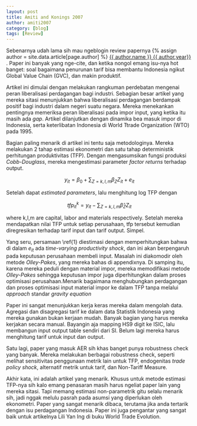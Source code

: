 ```yaml
---
layout: post
title: Amiti and Konings 2007
author: amiti2007
category: [blog]
tags: [Review]
---
```

Sebenarnya udah lama sih mau ngeblogin review papernya {% assign author = site.data.article[page.author] %}
<a rel="author"
  href="{{ author.link }}"
  title="{{ author.name }}">
    {{ author.name }} {{ author.year}}
</a>. Paper ini banyak yang nge-cite, dan ketika nongol emang isu-nya hot banget: soal bagaimana penurunan tarif bisa membantu Indonesia ngikut Global Value Chain (GVC), dan makin produktif.

Artikel ini dimulai dengan melakukan rangkuman perdebatan mengenai peran liberalisasi perdagangan bagi industri. Sebagian besar artikel yang mereka sitasi menunjukkan bahwa liberalisasi perdagangan berdampak positif bagi industri dalam negeri suatu negara. Mereka menekankan pentingnya memeriksa peran liberalisasi pada impor input, yang ketika itu masih ada *gap*. Artikel dilanjutkan dengan dinamika bea masuk impor di Indonesia, serta keterlibatan Indonesia di World Ttrade Organization (WTO)  pada 1995.

Bagian paling menarik di artikel ini tentu saja metodologinya. Mereka melakukan 2 tahap estimasi ekonometri dan satu tahap deterministik perhitungan produktivitas (TFP). Dengan mengasumsikan fungsi produksi *Cobb-Douglass*, mereka mengestimasi parameter *factor returns* terhadap output.

$$ y_{it} = \beta_0 + \sum_{Z={k,l,m}} \beta_Z Z_{it} + e_{it} \label{1} $$

Setelah dapat *estimated parameters*, lalu menghitung log TFP dengan 

$$ tfp_{it}^k = y_{it} - \sum_{Z={k,l,m}} \hat{\beta}_Z Z_{it} \label{2} $$

where k,l,m are capital, labor and materials respectively. Setelah mereka mendapatkan nilai TFP untuk setiap perusahaan, tfp tersebut kemudian diregresikan terhadap tarif input dan tarif output. Simpel.

Yang seru, persamaan \ref{1} diestimasi dengan memperhitungkan bahwa di dalam $e_{it}$ ada *time-varying productivity shock*, dan ini akan berpengaruh pada keputusan perusahaan membeli input. Masalah ini diakomodir oleh metode *Olley-Pakes*, yang mereka bahas di appendixnya. Di samping itu, karena mereka peduli dengan material impor, mereka memodifikasi metode *Olley-Pakes* sehingga keputusan impor juga diperhitungkan dalam proses optimisasi perusahaan.Menarik bagaimana menghubungkan perdagangan dan proses optimisasi input material impor ke dalam TFP tanpa melalui *approach* standar *gravity equation*

Paper ini sangat menunjukkan kerja keras mereka dalam mengolah data. Agregasi dan disagregasi tarif ke dalam data Statistik Indonesia yang mereka gunakan bukan kerjaan mudah. Banyak bagian yang harus mereka kerjakan secara manual. Bayangin aja mapping HS9 digit ke ISIC, lalu membangun input output table sendiri dari SI. Belum lagi mereka harus menghitung tarif untuk input dan output.

Satu lagi, paper yang masuk AER sih khas banget punya robustness check yang banyak. Mereka melakukan berbagai robustness check, seperti melihat sensitivitas penggunaan metrik lain untuk TFP, endogenitas *trade policy shock*, alternatif metrik untuk tarif, dan Non-Tariff Measure.

Akhir kata, ini adalah artikel yang menarik. Khusus untuk metode estimasi TFP-nya sih kalo emang penasaran masih harus ngeliat paper lain yang mereka sitasi. Tapi memang estimasi non-parametrik gitu selalu menarik sih, jadi nggak melulu pasrah pada asumsi yang diperlukan oleh ekonometri. Paper yang sangat menarik dibaca, terutama jika anda tertarik dengan isu perdagangan Indonesia. Paper ini juga pengantar yang sangat baik untuk artikelnya Lili Yan Ing di buku World Trade Evolution.

